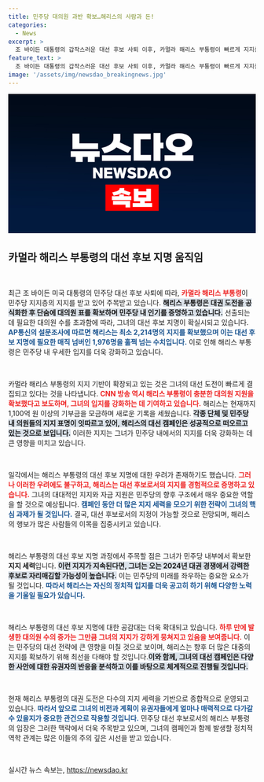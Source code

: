 ```yaml
---
title: 민주당 대의원 과반 확보…해리스의 사람과 돈!
categories:
  - News
excerpt: >
  조 바이든 대통령의 갑작스러운 대선 후보 사퇴 이후, 카멀라 해리스 부통령이 빠르게 지지를 모으며 대선 후보 지명에 필요한 대의원 수를 초과했습니다. 해리스는 기부금에서도 신기록을 세웠고, 민주당 내 지지층이 결집하는 모습이 포착되고 있습니다. 과연 그녀가 흥행의 주인공이 될 수 있을까요?
feature_text: >
  조 바이든 대통령의 갑작스러운 대선 후보 사퇴 이후, 카멀라 해리스 부통령이 빠르게 지지를 모으며 대선 후보 지명에 필요한 대의원 수를 초과했습니다. 해리스는 기부금에서도 신기록을 세웠고, 민주당 내 지지층이 결집하는 모습이 포착되고 있습니다. 과연 그녀가 흥행의 주인공이 될 수 있을까요?
image: '/assets/img/newsdao_breakingnews.jpg'
---
```


<p><img src="/assets/img/newsdao_breakingnews.jpg" alt="flaretime 속보" /></p>

<h2 data-ke-size="size26">카멀라 해리스 부통령의 대선 후보 지명 움직임</h2>

<p data-ke-size="size16">&nbsp;</p>

<p>최근 조 바이든 미국 대통령의 민주당 대선 후보 사퇴에 따라, <b><span style="color: #ee2323;">카멀라 해리스 부통령</span></b>이 민주당 지지층의 지지를 받고 있어 주목받고 있습니다. <b><span style="background-color: #21538527;">해리스 부통령은 대권 도전을 공식화한 후 단숨에 대의원 표를 확보하며 민주당 내 인기를 증명하고 있습니다.</span></b> 선출되는 데 필요한 대의원 수를 초과함에 따라, 그녀의 대선 후보 지명이 확실시되고 있습니다. <b><span style="color: #1a5490;">AP통신의 설문조사에 따르면 해리스는 최소 2,214명의 지지를 확보했으며 이는 대선 후보 지명에 필요한 매직 넘버인 1,976명을 훌쩍 넘는 수치입니다.</span></b> 이로 인해 해리스 부통령은 민주당 내 우세한 입지를 더욱 강화하고 있습니다.</p></p>

<p data-ke-size="size16">&nbsp;</p>

<p>카멀라 해리스 부통령의 지지 기반이 확장되고 있는 것은 그녀의 대선 도전이 빠르게 결집되고 있다는 것을 나타냅니다. <b><span style="color: #ee2323;">CNN 방송 역시 해리스 부통령이 충분한 대의원 지원을 확보했다고 보도하며, 그녀의 입지를 강화하는 데 기여하고 있습니다.</span></b> 해리스는 현재까지 1,100억 원 이상의 기부금을 모금하며 새로운 기록을 세웠습니다. <b><span style="background-color: #21538527;">각종 단체 및 민주당 내 의원들의 지지 표명이 잇따르고 있어, 해리스의 대선 캠페인은 성공적으로 떠오르고 있는 것으로 보입니다.</span></b> 이러한 지지는 그녀가 민주당 내에서의 지지를 더욱 강화하는 데 큰 영향을 미치고 있습니다.</p></p>

<p data-ke-size="size16">&nbsp;</p>

<p>일각에서는 해리스 부통령의 대선 후보 지명에 대한 우려가 존재하기도 했습니다. <b><span style="color: #ee2323;">그러나 이러한 우려에도 불구하고, 해리스는 대선 후보로서의 지지를 경험적으로 증명하고 있습니다.</span></b> 그녀의 대대적인 지지와 자금 지원은 민주당의 향후 구조에서 매우 중요한 역할을 할 것으로 예상됩니다. <b><span style="color: #1a5490;">캠페인 동안 더 많은 지지 세력을 모으기 위한 전략이 그녀의 핵심 과제가 될 것입니다.</span></b> 결국, 대선 후보로서의 지정이 가능할 것으로 전망되며, 해리스의 행보가 많은 사람들의 이목을 집중시키고 있습니다.</p></p>

<p data-ke-size="size16">&nbsp;</p>

<p>해리스 부통령의 대선 후보 지명 과정에서 주목할 점은 그녀가 민주당 내부에서 확보한 <b>지지 세력</b>입니다. <b><span style="background-color: #21538527;">이런 지지가 지속된다면, 그녀는 오는 2024년 대권 경쟁에서 강력한 후보로 자리매김할 가능성이 높습니다.</span></b> 이는 민주당의 미래를 좌우하는 중요한 요소가 될 것입니다. <b><span style="color: #1a5490;">따라서 해리스는 자신의 정치적 입지를 더욱 공고히 하기 위해 다양한 노력을 기울일 필요가 있습니다.</span></b></p>

<p data-ke-size="size16">&nbsp;</p>

<p>해리스 부통령의 대선 후보 지명에 대한 공감대는 더욱 확대되고 있습니다. <b><span style="color: #ee2323;">하루 만에 발생한 대의원 수의 증가는 그만큼 그녀의 지지가 강하게 뭉쳐지고 있음을 보여줍니다.</span></b> 이는 민주당의 대선 전략에 큰 영향을 미칠 것으로 보이며, 해리스는 향후 더 많은 대중의 지지를 확보하기 위해 최선을 다해야 할 것입니다.<b><span style="background-color: #21538527;">이와 함께, 그녀의 대선 캠페인은 다양한 사안에 대한 유권자의 반응을 분석하고 이를 바탕으로 체계적으로 진행될 것입니다.</span></b></p>

<p data-ke-size="size16">&nbsp;</p>

<p>현재 해리스 부통령의 대권 도전은 다수의 지지 세력을 기반으로 종합적으로 운영되고 있습니다. <b><span style="color: #1a5490;">따라서 앞으로 그녀의 비전과 계획이 유권자들에게 얼마나 매력적으로 다가갈 수 있을지가 중요한 관건으로 작용할 것입니다.</span></b> 민주당 대선 후보로서의 해리스 부통령의 입장은 그러한 맥락에서 더욱 주목받고 있으며, 그녀의 캠페인과 함께 발생할 정치적 역학 관계는 많은 이들의 주의 깊은 시선을 받고 있습니다.<p data-ke-size="size16">&nbsp;</p></p>
실시간 뉴스 속보는, <a href="https://newsdao.kr" rel="dofollow">https://newsdao.kr</a>


